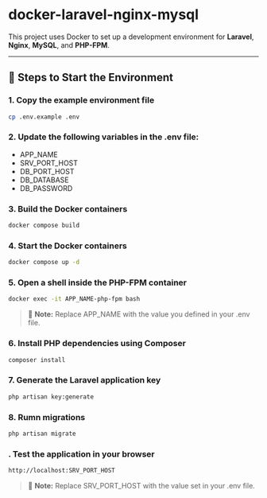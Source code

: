 # docker-laravel-nginx-mysql

This project uses Docker to set up a development environment for **Laravel**, **Nginx**, **MySQL**, and **PHP-FPM**.

---

## 🚀 Steps to Start the Environment

### 1. Copy the example environment file
```bash
cp .env.example .env
```

### 2. Update the following variables in the .env file:
- APP_NAME
- SRV_PORT_HOST
- DB_PORT_HOST
- DB_DATABASE
- DB_PASSWORD

### 3. Build the Docker containers
```bash
docker compose build
```

### 4. Start the Docker containers
```bash
docker compose up -d
```

### 5. Open a shell inside the PHP-FPM container
```bash
docker exec -it APP_NAME-php-fpm bash
```

> 📝 **Note:** Replace APP_NAME with the value you defined in your .env file.


### 6. Install PHP dependencies using Composer
```bash
composer install
```

### 7. Generate the Laravel application key
```bash
php artisan key:generate
```

### 8. Rumn migrations
```bash
php artisan migrate
```

### . Test the application in your browser
```bash
http://localhost:SRV_PORT_HOST
```

> 📝 **Note:** Replace SRV_PORT_HOST with the value set in your .env file.